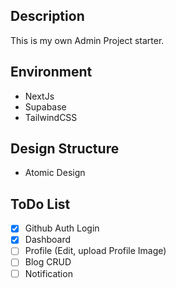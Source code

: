 ## Description

This is my own Admin Project starter.

## Environment

- NextJs
- Supabase
- TailwindCSS

## Design Structure

- Atomic Design

## ToDo List

- [x] Github Auth Login
- [x] Dashboard
- [ ] Profile (Edit, upload Profile Image)
- [ ] Blog CRUD
- [ ] Notification
